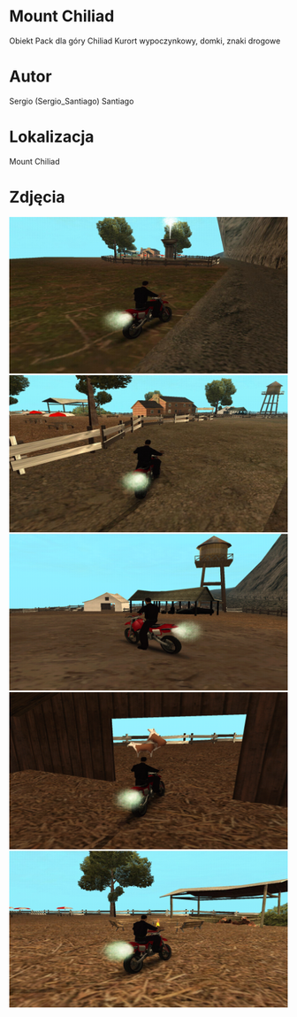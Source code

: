 # Mount Chiliad
Obiekt Pack dla góry Chiliad
Kurort wypoczynkowy, domki, znaki drogowe

# Autor
Sergio (Sergio_Santiago) Santiago

# Lokalizacja
Mount Chiliad

# Zdjęcia
![Alt text](img1.jpg)
![Alt text](img2.jpg)
![Alt text](img3.png)
![Alt text](img4.png)
![Alt text](img5.jpg)
